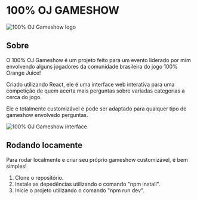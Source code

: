 # 100% OJ GAMESHOW

![100% OJ Gameshow logo](https://cdn.discordapp.com/attachments/816139669711749182/1069426650825105448/banner-OJ-game-show.jpg "100% OJ Gameshow logo")  

## Sobre 
O 100% OJ Gameshow é um projeto feito para um evento liderado por mim envolvendo alguns jogadores da comunidade brasileira do jogo 100% Orange Juice!

Criado utilizando React, ele é uma interface web interativa para uma competição de quem acerta mais perguntas sobre variadas categorias a cerca do jogo.

Ele é totalmente customizável e pode ser adaptado para qualquer tipo de gameshow envolvedo perguntas.

![100% OJ Gameshow interface](https://cdn.discordapp.com/attachments/701162065053876235/1092945710686675076/imagem2.png "100% OJ Gameshow interface")  

## Rodando locamente
Para rodar localmente e criar seu próprio gameshow customizável, é bem simples!

1. Clone o repositório.
2. Instale as depedências utilizando o comando "npm install".
3. Inicie o projeto utilizando o comando "npm run dev".
